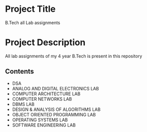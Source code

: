 # Project Title

B.Tech all Lab assignments

# Project Description

All lab assignments of my 4 year B.Tech is present in this repository

## Contents

- DSA
- ANALOG AND DIGITAL ELECTRONICS LAB
- COMPUTER ARCHITECTURE LAB
- COMPUTER NETWORKS LAB
- DBMS LAB
- DESIGN & ANALYSIS OF ALGORITHMS LAB
- OBJECT ORIENTED PROGRAMMING LAB
- OPERATING SYSTEMS LAB
- SOFTWARE ENGINEERING LAB